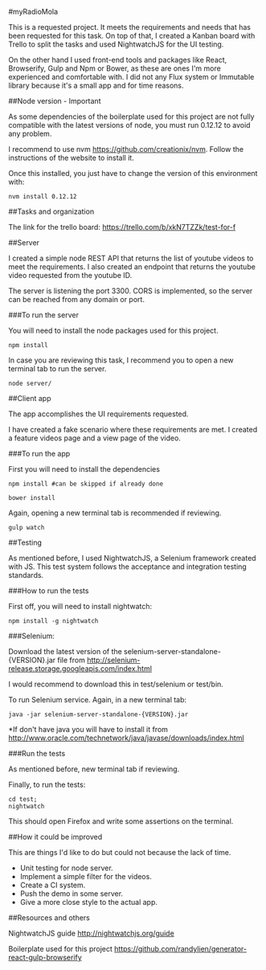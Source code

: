 #myRadioMola

This is a requested project. It meets the requirements and needs that has been requested for this task.
On top of that, I created a Kanban board with Trello to split the tasks and used NightwatchJS for the UI testing.

On the other hand I used front-end tools and packages like React, Browserify, Gulp and Npm or Bower, as these are ones 
I'm more experienced and comfortable with. 
I did not any Flux system or Immutable library because it's a small app and for time reasons.

##Node version - Important

As some dependencies of the boilerplate used for this project are not fully compatible with the latest versions of
node, you must run 0.12.12 to avoid any problem.

I recommend to use nvm https://github.com/creationix/nvm. 
Follow the instructions of the website to install it.

Once this installed, you just have to change the version of this environment with:

```
nvm install 0.12.12
```

##Tasks and organization

The link for the trello board:
https://trello.com/b/xkN7TZZk/test-for-f

##Server

I created a simple node REST API that returns the list of youtube videos to meet the requirements.
I also created an endpoint that returns the youtube video requested from the youtube ID.

The server is listening the port 3300.
CORS is implemented, so the server can be reached from any domain or port.


###To run the server

You will need to install the node packages used for this project.

```
npm install
```

In case you are reviewing this task, I recommend you to open a new terminal tab to run the server.

```
node server/
```


##Client app

The app accomplishes the UI requirements requested.

I have created a fake scenario where these requirements are met. I created a feature videos page and a view page
of the video.


###To run the app

First you will need to install the dependencies

```
npm install #can be skipped if already done
```

```
bower install
```

Again, opening a new terminal tab is recommended if reviewing.

```
gulp watch
```


##Testing

As mentioned before, I used NightwatchJS, a Selenium framework created with JS.
This test system follows the acceptance and integration testing standards.


###How to run the tests

First off, you will need to install nightwatch:

```
npm install -g nightwatch
```

###Selenium:

Download the latest version of the selenium-server-standalone-{VERSION}.jar file from 
http://selenium-release.storage.googleapis.com/index.html

I would recommend to download this in test/selenium or test/bin.

To run Selenium service. Again, in a new terminal tab:

```
java -jar selenium-server-standalone-{VERSION}.jar
```

*If don't have java you will have to install it from http://www.oracle.com/technetwork/java/javase/downloads/index.html


###Run the tests

As mentioned before, new terminal tab if reviewing.

Finally, to run the tests:

```
cd test; 
nightwatch
```

This should open Firefox and write some assertions on the terminal.

##How it could be improved

This are things I'd like to do but could not because the lack of time.

 - Unit testing for node server.
 - Implement a simple filter for the videos.
 - Create a CI system.
 - Push the demo in some server.
 - Give a more close style to the actual app.


##Resources and others

NightwatchJS guide
http://nightwatchjs.org/guide

Boilerplate used for this project
https://github.com/randylien/generator-react-gulp-browserify
